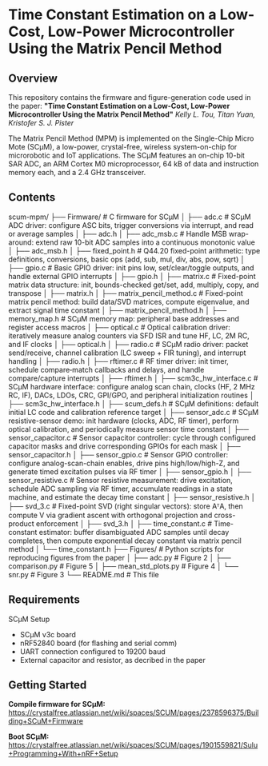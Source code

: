 # Time Constant Estimation on a Low-Cost, Low-Power Microcontroller Using the Matrix Pencil Method

## Overview

This repository contains the firmware and figure-generation code used in the paper:
**"Time Constant Estimation on a Low-Cost, Low-Power Microcontroller Using the Matrix Pencil Method"**
_Kelly L. Tou, Titan Yuan, Kristofer S. J. Pister_

The Matrix Pencil Method (MPM) is implemented on the Single-Chip Micro Mote (SCμM), a low-power, crystal-free, wireless system-on-chip for microrobotic and IoT applications. The SCμM features an on-chip 10-bit SAR ADC, an ARM Cortex M0 microprocessor, 64 kB of data and instruction memory each, and a 2.4 GHz transceiver.

## Contents

scum-mpm/
├── Firmware/           # C firmware for SCμM
│   ├── adc.c                      # SCμM ADC driver: configure ASC bits, trigger conversions via interrupt, and read or average samples
│   ├── adc.h
│   ├── adc_msb.c                  # Handle MSB wrap-around: extend raw 10-bit ADC samples into a continuous monotonic value
│   ├── adc_msb.h
│   ├── fixed_point.h              # Q44.20 fixed-point arithmetic: type definitions, conversions, basic ops (add, sub, mul, div, abs, pow, sqrt)
│   ├── gpio.c                     # Basic GPIO driver: init pins low, set/clear/toggle outputs, and handle external GPIO interrupts
│   ├── gpio.h
│   ├── matrix.c                   # Fixed-point matrix data structure: init, bounds-checked get/set, add, multiply, copy, and transpose
│   ├── matrix.h
│   ├── matrix_pencil_method.c     # Fixed-point matrix pencil method: build data/SVD matrices, compute eigenvalue, and extract signal time constant
│   ├── matrix_pencil_method.h
│   ├── memory_map.h               # SCμM memory map: peripheral base addresses and register access macros
│   ├── optical.c                  # Optical calibration driver: iteratively measure analog counters via SFD ISR and tune HF, LC, 2M RC, and IF clocks
│   ├── optical.h
│   ├── radio.c                    # SCμM radio driver: packet send/receive, channel calibration (LC sweep + FIR tuning), and interrupt handling
│   ├── radio.h
│   ├── rftimer.c                  # RF timer driver: init timer, schedule compare‐match callbacks and delays, and handle compare/capture interrupts
│   ├── rftimer.h
│   ├── scm3c_hw_interface.c       # SCμM hardware interface: configure analog scan chain, clocks (HF, 2 MHz RC, IF), DACs, LDOs, CRC, GPI/GPO, and peripheral initialization routines
│   ├── scm3c_hw_interface.h
│   ├── scum_defs.h                # SCμM definitions: default initial LC code and calibration reference target
│   ├── sensor_adc.c               # SCμM resistive-sensor demo: init hardware (clocks, ADC, RF timer), perform optical calibration, and periodically measure sensor time constant
│   ├── sensor_capacitor.c         # Sensor capacitor controller: cycle through configured capacitor masks and drive corresponding GPIOs for each mask
│   ├── sensor_capacitor.h
│   ├── sensor_gpio.c              # Sensor GPIO controller: configure analog-scan-chain enables, drive pins high/low/high-Z, and generate timed excitation pulses via RF timer
│   ├── sensor_gpio.h
│   ├── sensor_resistive.c         # Sensor resistive measurement: drive excitation, schedule ADC sampling via RF timer, accumulate readings in a state machine, and estimate the decay time constant
│   ├── sensor_resistive.h
│   ├── svd_3.c                    # Fixed-point SVD (right singular vectors): store AᵀA, then compute V via gradient ascent with orthogonal projection and cross-product enforcement
│   ├── svd_3.h
│   ├── time_constant.c            # Time-constant estimator: buffer disambiguated ADC samples until decay completes, then compute exponential decay constant via matrix pencil method
│   └── time_constant.h
├── Figures/            # Python scripts for reproducing figures from the paper
│   ├── adc.py                     # Figure 2
│   ├── comparison.py              # Figure 5
│   ├── mean_std_plots.py          # Figure 4
│   └── snr.py                     # Figure 3
└── README.md           # This file

## Requirements

SCμM Setup
- SCμM v3c board
- nRF52840 board (for flashing and serial comm)
- UART connection configured to 19200 baud
- External capacitor and resistor, as decribed in the paper

## Getting Started

**Compile firmware for SCμM:** https://crystalfree.atlassian.net/wiki/spaces/SCUM/pages/2378596375/Building+SCuM+Firmware 

**Boot SCμM:** https://crystalfree.atlassian.net/wiki/spaces/SCUM/pages/1901559821/Sulu+Programming+With+nRF+Setup
